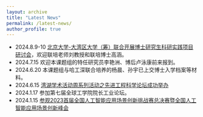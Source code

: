 ```yaml
---
layout: archive
title: "Latest News"
permalink: /latest-news/
author_profile: true
---
```


- 2024.8.9-10 [北京大学-大湾区大学（筹）联合开展博士研究生科研实践项目研讨会](https://github.com/bangquanxie/HelpAI/blob/master/%E7%A0%94%E8%AE%A8%E4%BC%9A%E6%97%A5%E7%A8%8B%E5%AE%89%E6%8E%92.pdf)，欢迎联培老师刘教授和联培博士高涵。
- 2024.7.15 欢迎本课题组的特任研究员李艳洲、博后卢泳康前来报到。
- 2024.6.20 本课题组与哈工深联合培养的杨晨、孙宇已上交博士入学档案等材料。
- 2024.6.15 [湾湖学术活动周系列活动之先进工程科学论坛成功举办](https://mp.weixin.qq.com/s/t59j_eIw0ZWnj6Nk8paPTw)
- 2024.1.17 参加第七届全球工学院院长工业论坛。
- 2024.1.15 [参观2023首届全国人工智能应用场景创新挑战赛总决赛暨全国人工智能应用场景创新峰会](https://mp.weixin.qq.com/s?__biz=MjM5ODIwNjEzNQ==&mid=2649883900&idx=1&sn=974d7ffede4bab8fc8aebc28a52cb91a&chksm=bec8eb2489bf6232f107c35c8854c33945daf89ae0db2c08e568d92c8e9c5201127cfaf266c3&scene=27)
